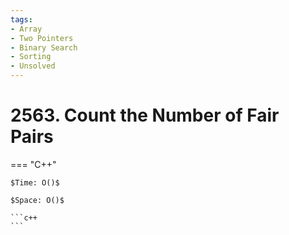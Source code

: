 ```yaml
---
tags:
- Array
- Two Pointers
- Binary Search
- Sorting
- Unsolved
---
```



# 2563. Count the Number of Fair Pairs

=== "C++"

    $Time: O()$

    $Space: O()$

    ```c++
    ```